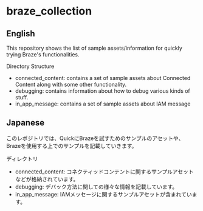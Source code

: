 # braze_collection

## English

This repository shows the list of sample assets/information for quickly trying Braze's functionalities.

Directory Structure
- connected_content: contains a set of sample assets about Connected Content along with some other functionality.
- debugging: contains information about how to debug various kinds of stuff.
- in_app_message: contains a set of sample assets about IAM message

## Japanese

このレポジトリでは、QuickにBrazeを試すためのサンプルのアセットや、Brazeを使用する上でのサンプルを記載していきます。

ディレクトリ
- connected_content: コネクティッドコンテントに関するサンプルアセットなどが格納されています。
- debugging: デバック方法に関しての様々な情報を記載しています。
- in_app_message: IAMメッセージに関するサンプルアセットが含まれています。
